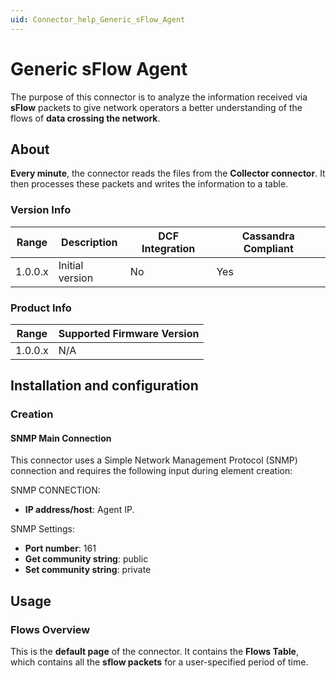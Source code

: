```yaml
---
uid: Connector_help_Generic_sFlow_Agent
---
```


# Generic sFlow Agent

The purpose of this connector is to analyze the information received via **sFlow** packets to give network operators a better understanding of the flows of **data crossing the network**.

## About

**Every minute**, the connector reads the files from the **Collector connector**. It then processes these packets and writes the information to a table.

### Version Info

| Range | Description | DCF Integration | Cassandra Compliant |
|------------------|-----------------|---------------------|-------------------------|
| 1.0.0.x          | Initial version | No                  | Yes                     |

### Product Info

| Range | Supported Firmware Version |
|------------------|-----------------------------|
| 1.0.0.x          | N/A                         |

## Installation and configuration

### Creation

#### SNMP Main Connection

This connector uses a Simple Network Management Protocol (SNMP) connection and requires the following input during element creation:

SNMP CONNECTION:

- **IP address/host**: Agent IP.

SNMP Settings:

- **Port number**: 161
- **Get community string**: public
- **Set community string**: private

## Usage

### Flows Overview

This is the **default page** of the connector. It contains the **Flows Table**, which contains all the **sflow packets** for a user-specified period of time.
